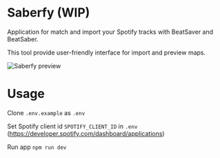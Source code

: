 # Saberfy (WIP)

Application for match and import your Spotify tracks with BeatSaver and BeatSaber.

This tool provide user-friendly interface for import and preview maps.

![Saberfy preview](https://e1on.space/saberfy_v2.png)

# Usage
Clone ```.env.example``` as ```.env```

Set Spotify client id ```SPOTIFY_CLIENT_ID``` in ```.env``` (https://developer.spotify.com/dashboard/applications) 

Run app ```npm run dev```

